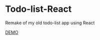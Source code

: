 # Todo-list-React

Remake of my old todo-list app using React

<a href = "https://darknoriss.github.io/Todo-list-React/"/> DEMO </a>
